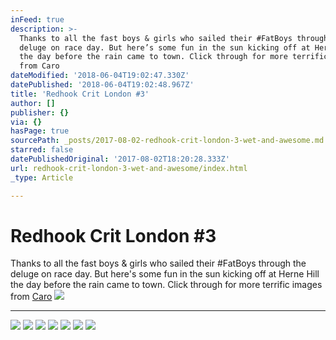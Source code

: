 ```yaml
---
inFeed: true
description: >-
  Thanks to all the fast boys & girls who sailed their #FatBoys through the
  deluge on race day. But here’s some fun in the sun kicking off at Herne Hill
  the day before the rain came to town. Click through for more terrific images
  from Caro
dateModified: '2018-06-04T19:02:47.330Z'
datePublished: '2018-06-04T19:02:48.967Z'
title: 'Redhook Crit London #3'
author: []
publisher: {}
via: {}
hasPage: true
sourcePath: _posts/2017-08-02-redhook-crit-london-3-wet-and-awesome.md
starred: false
datePublishedOriginal: '2017-08-02T18:20:28.333Z'
url: redhook-crit-london-3-wet-and-awesome/index.html
_type: Article

---
```

# Redhook Crit London \#3

Thanks to all the fast boys & girls who sailed their \#FatBoys through the deluge on race day. But here's some fun in the sun kicking off at Herne Hill the day before the rain came to town. Click through for more terrific images from [Caro][0]
![](https://the-grid-user-content.s3-us-west-2.amazonaws.com/6c595a81-42bc-4e4b-b2ee-9018937c5291.jpg)

---

![](https://the-grid-user-content.s3-us-west-2.amazonaws.com/e381bc6e-5539-48ed-b036-e29b8a5e5a18.jpg)
![](https://the-grid-user-content.s3-us-west-2.amazonaws.com/de09bb9c-20e7-47c8-9e23-7f1bed6b1de9.jpg)
![](https://the-grid-user-content.s3-us-west-2.amazonaws.com/71e66412-5f7a-402b-b308-1a06ebb41cd3.jpg)
![](https://the-grid-user-content.s3-us-west-2.amazonaws.com/2c517e84-5598-4b50-b741-24c12e351d01.jpg)
![](https://the-grid-user-content.s3-us-west-2.amazonaws.com/1668bdf5-aa08-471a-9a60-f491f01cae84.jpg)
![](https://the-grid-user-content.s3-us-west-2.amazonaws.com/7642db14-028d-4d97-9f53-65bb1329a7f9.jpg)
![](https://the-grid-user-content.s3-us-west-2.amazonaws.com/d6a65f1c-258b-49c6-bb46-188881a598f6.jpg)

[0]: https://www.instagram.com/caropaulette/ "Caro's Instagram"